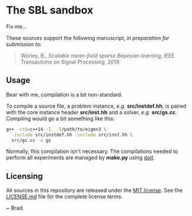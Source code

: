 
# The SBL sandbox

Fix me...

These sources support the following manuscript, _in preparation for
submission to_:

> Worley, B., _Scalable mean-field sparse Bayesian learning_,
> IEEE Transactions on Signal Processing, 2019.

## Usage

Bear with me, compilation is a bit non-standard.

To compile a source file, a problem instance, _e.g._ __src/instdef.hh__, is
paired with the core instance header __src/inst.hh__ and a solver,
_e.g._ __src/gs.cc__. Compiling would go a bit something like this:

```bash
g++ -std=c++14 -I. -I/path/to/eigen3 \
  -include src/instdef.hh -include src/inst.hh \
  src/gs.cc -o gs
```

Normally, this compilation isn't necessary. The compilations needed
to perform all experiments are managed by __make.py__ using
[doit](http://pydoit.org).

## Licensing

All sources in this repository are released under the
[MIT license](https://opensource.org/licenses/MIT). See the
[LICENSE.md](LICENSE.md) file for the complete license terms.

~ Brad.

